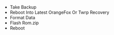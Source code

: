 - Take Backup
- Reboot Into Latest OrangeFox Or Twrp Recovery
- Format Data
- Flash Rom.zip
- Reboot
